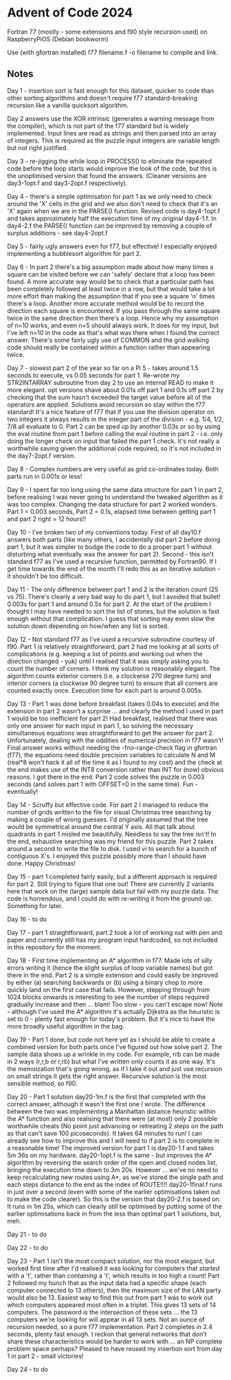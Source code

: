 # Advent of Code 2024

Fortran 77 (mostly - some extensions and f90 style recursion used) on RaspberryPiOS (Debian bookworm)

Use (with gfortran installed) f77 filename.f -o filename to compile and link.

## Notes

Day 1 - insertion sort is fast enough for this dataset, quicker to code than other sorting algorithms and doesn't require f77 standard-breaking recursion like a vanilla quicksort algorithm.

Day 2 answers use the XOR intrinsic (generates a warning message from the compiler), which is not part of the f77 standard but is widely implemented. Input lines are read as strings and then parsed into an array of integers. This is required as the puzzle input integers are variable length but not right justified.

Day 3 - re-jigging the while loop in PROCESS() to eliminate the repeated code before the loop starts would improve the look of the code, but this is the unoptimised version that found the answers. (Cleaner versions are day3-1opt.f and day3-2opt.f respectively).

Day 4 - there's a simple optimisation for part 1 as we only need to check around the 'X' cells in the grid and we also don't need to check that it's an 'X' again when we are in the PARSE() function. Revised code is day4-1opt.f and takes approximately half the execution time of my original day4-1.f. In day4-2.f the PARSE() function can be improved by removing a couple of surplus additions - see day4-2opt.f

Day 5 - fairly ugly answers even for f77, but effective! I especially enjoyed implementing a bubblesort algorithm for part 2.

Day 6 - In part 2 there's a big assumption made about how many times a square can be visited before we can 'safely' declare that a loop has been found. A more accurate way would be to check that a particular path has been completely followed at least twice in a row, but that would take a lot more effort than making the assumption that if you see a square 'n' times there's a loop. Another more accurate method would be to record the direction each square is encountered. If you pass through the same square twice in the same direction then there's a loop. Hence why my assumption of n=10 works, and even n=5 should always work. It does for my input, but I've left n=10 in the code as that's what was there when I found the correct answer. There's some fairly ugly use of COMMON and the grid walking code should really be contained within a function rather than appearing twice. 

Day 7 - slowest part 2 of the year so far on a Pi 5 - takes around 1.5 seconds to execute, vs 0.05 seconds for part 1. Re-wrote my STR2INTARRAY subroutine from day 2 to use an internal READ to make it more elegant. opt versions shave about 0.01s off part 1 and 0.1s off part 2 by checking that the sum hasn't exceeded the target value before all of the operators are applied. Solutions avoid recursion so stay within the f77 standard! It's a nice feature of f77 that if you use the division operator on two integers it always results in the integer part of the division - e.g. 1/4, 1/2, 7/8 all evaluate to 0. Part 2 can be sped up by another 0.03s or so by using the eval routine from part 1 before calling the eval routine in part 2 - i.e. only doing the longer check on input that failed the part 1 check. It's not really a worthwhile saving given the additional code required, so it's not included in the day7-2opt.f version.

Day 8 - Complex numbers are very useful as grid co-ordinates today. Both parts run in 0.001s or less!

Day 9 - I spent far too long using the same data structure for part 1 in part 2, before realising I was never going to understand the tweaked algorithm as it was too complex. Changing the data structure for part 2 worked wonders. Part 1 = 0.003 seconds, Part 2 = 0.1s, elapsed time between getting part 1 and part 2 right = 12 hours!!

Day 10 - I've broken two of my conventions today. First of all day10.f answers both parts (like many others, I accidentally did part 2 before doing part 1, but it was simpler to bodge the code to do a proper part 1 without disturbing what eventually was the answer for part 2). Second - this isn't standard f77 as I've used a recursive function, permitted by Fortran90. If I get time towards the end of the month I'll redo this as an iterative solution - it shouldn't be too difficult.

Day 11 - The only difference between part 1 and 2 is the iteration count (25 vs 75). There's clearly a very bad way to do part 1, but I avoided that bullet! 0.003s for part 1 and around 0.5s for part 2. At the start of the problem I thought I may have needed to sort the list of stones, but the solution is fast enough without that complication. I guess that sorting may even slow the solution down depending on how/when any list is sorted.

Day 12 - Not standard f77 as I've used a recursive subroutine courtesy of f90. Part 1 is relatively straightforward, part 2 had me looking at all sorts of complications (e.g. keeping a list of points and working out when the direction changed - yuk) until I realised that it was simply asking you to count the number of corners. I think my solution is reasonably elegant. The algorithm counts exterior corners (i.e. a clockwise 270 degree turn) and interior corners (a clockwise 90 degree turn) to ensure that all corners are counted exactly once. Execution time for each part is around 0.005s.

Day 13 - Part 1 was done before breakfast (takes 0.04s to execute) and the extension in part 2 wasn't a surprise ... and clearly the method I used in part 1 would be too inefficient for part 2! Had breakfast, realised that there was only one answer for each input in part 1, so solving the necessary simultaneous equations was straightforward to get the answer for part 2. Unfortunately, dealing with the oddities of numerical precision in f77 wasn't! Final answer works without needing the -fno-range-check flag in gfortran (f77), the equations need double precision variables to calculate N and M (real*8 won't hack it all of the time it as I found to my cost) and the check at the end makes use of the INT8 conversion rather than INT for (now) obvious reasons. I got there in the end. Part 2 code solves the puzzle in 0.003 seconds (and solves part 1 with OFFSET=0 in the same time). Fun - eventually!

Day 14 - Scruffy but effective code. For part 2 I managed to reduce the number of grids written to the file for visual Christmas tree searching by making a couple of wrong guesses. I'd originally assumed that the tree would be symmetrical around the central Y axis. All that talk about quadrants in part 1 misled me beautifully. Needless to say the tree isn't! In the end, exhaustive searching was my friend for this puzzle. Part 2 takes around a second to write the file to disk. I used vi to search for a bunch of contiguous X's. I enjoyed this puzzle possibly more than I should have done. Happy Christmas!

Day 15 - part 1 completed fairly easily, but a different approach is required for part 2. Still trying to figure that one out! There are currently 2 variants here that work on the (large) sample data but fail with my puzzle data. The code is horrendous, and I could do with re-writing it from the ground up. Something for later.

Day 16 - to do

Day 17 - part 1 straightforward, part 2 took a lot of working out with pen and paper and currently still has my program input hardcoded, so not included in this repository for the moment.

Day 18 - First time implementing an A* algorithm in f77. Made lots of silly errors writing it (hence the slight surplus of loop variable names) but got there in the end. Part 2 is a simple extension and could easily be improved by either (a) searching backwards or (b) using a binary chop to more quickly land on the first case that fails. However, stepping through from 1024 blocks onwards is interesting to see the number of steps required gradually increase and then ... blam! Too slow - you can't escape now! Note - although I've used the A* algorithm it's actually Dijkstra as the heuristic is set to 0 - plenty fast enough for today's problem. But it's nice to have the more broadly useful algorithm in the bag.

Day 19 - Part 1 done, but code not here yet as I should be able to create a combined version for both parts once I've figured out how solve part 2. The sample data shows up a wrinkle in my code. For example, rrb can be made in 2 ways (r,r,b or r,rb) but what I've written only counts it as one way. It's the memoization that's going wrong, as if I take it out and just use recursion on small strings it gets the right answer. Recursive solution is the most sensible method, so f90.

Day 20 - Part 1 solution day20-1m.f is the first that completed with the correct answer, although it wasn't the first one I wrote. The difference between the two was implementing a Manhattan distance heuristic within the A* function and also realising that there were (at most) only 2 possible worthwhile cheats (No point just advancing or retreating 2 steps on the path as that can't save 100 picoseconds). It takes 64 minutes to run! I can already see how to improve this and I will need to if part 2 is to complete in a reasonable time! The improved version for part 1 is day20-1.f and takes 5m 36s on my hardware. day20-1opt.f is the same - but improves the A* algorithm by reversing the search order of the open and closed nodes list, bringing the execution time down to 3m 20s. However ... we've no need to keep recalculating new routes using A*, as we've stored the single path and each steps distance to the end as the index of ROUTE!!!! day20-1final.f runs in just over a second (even with some of the earlier optimisations taken out to make the code clearer). So this is the version that day20-2.f is based on. It runs in 1m 25s, which can clearly still be optimised by putting some of the earlier optimisations back in from the less than optimal part 1 solutions, but, meh.

Day 21 - to do

Day 22 - to do

Day 23 - Part 1 isn't the most compact solution, nor the most elegant, but worked first time after I'd realised it was looking for computers that *started* with a 't', rather than *containing* a 't', which results in too high a count! Part 2 followed my hunch that as the input data had a specific shape (each computer connected to 13 others), then the maximum size of the LAN party would also be 13. Easiest way to find this out from part 1 was to work out which computers appeared most often in a triplet. This gives 13 sets of 14 computers. The password is the intersection of these sets ... the 13 computers we're looking for will appear in all 13 sets. Not an ounce of recursion needed, so a pure f77 implementation. Part 2 completes in 2.4 seconds, plenty fast enough. I reckon that general networks that don't share these characteristics would be harder to work with ... an NP complete problem space perhaps? Pleased to have reused my insertion sort from day 1 in part 2 - small victories!

Day 24 - to do
